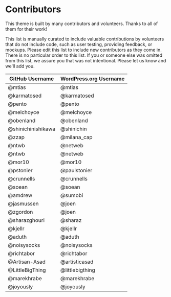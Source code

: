 # Contributors

This theme is built by many contributors and volunteers. Thanks to all of them for their work!

This list is manually curated to include valuable contributions by volunteers that do not include code, such as user testing, providing feedback, or mockups. Please edit this list to include new contributors as they come in. There is no particular order to this list. If you or someone else was omitted from this list, we assure you that was not intentional. 
Please let us know and we'll add you. 

| GitHub Username | WordPress.org Username|
| --------------- | --------------------- |
| @mtias | @mtias |
| @karmatosed | @karmatosed |
| @pento | @pento |
| @melchoyce | @melchoyce |
| @obenland | @obenland |
| @shinichinishikawa | @shinichin |
| @zzap | @milana_cap |
| @ntwb | @netweb |
| @ntwb | @netweb |
| @mor10 | @mor10 |
| @pstonier | @paulstonier |
| @crunnells | @crunnells |
| @soean | @soean |
| @amdrew | @sumobi |
| @jasmussen | @joen |
| @zgordon | @joen |
| @sharazghouri | @sharaz |
| @kjellr | @kjellr |
| @aduth | @aduth |
| @noisysocks | @noisysocks |
| @richtabor | @richtabor |
| @Artisan-Asad | @artisticasad |
| @LittleBigThing | @littlebigthing |
| @marekhrabe | @marekhrabe |
| @joyously | @joyously |